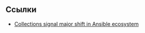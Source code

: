 ## Ссылки

* [Collections signal major shift in Ansible ecosystem](https://www.jeffgeerling.com/blog/2020/collections-signal-major-shift-ansible-ecosystem)
